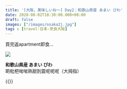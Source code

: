 ```yaml
---
title: '[大阪，美味しいね～] Day2：和歌山県産 あまい びわ'
date: 2020-08-02T18:30:00.000+08:00
draft: false
images: ["/images/osaka2j.jpg"]
tags : [travel-日本-奈良大阪]
---
```


買完返apartment即食...  

![](/images/osaka2j.jpg)

**和歌山県産 あまい びわ**  
啲枇杷啱啱熟甜到震呢呢呢（大拇指）      
  
  
{{<osaka>}}
